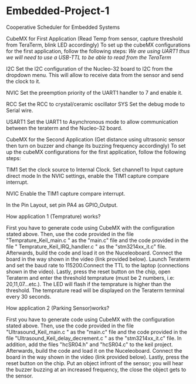 # Embedded-Project-1
Cooperative Scheduler for Embedded Systems

CubeMX for First Application (Read Temp from sensor, capture threshold from TeraTerm, blink LED accordingly)
To set up the cubeMX configurations for the first application, follow the following steps:
*We are using UART1 thus we will need to use a USB-TTL to be able to read from the TeraTerm*

I2C
Set the I2C configuration of the Nucleo-32 board to I2C from the dropdown menu. This will allow to receive data from the sensor and send the clock to it.

NVIC
Set the preemption priority of the UART1 handler to 7 and enable it.

RCC
Set the RCC to crystal/ceramic oscillator
SYS
Set the debug mode to Serial wire.

USART1
Set the UART1 to Asynchronous mode to allow communication between the teraterm and the Nucleo-32 board. 


CubeMX for the Second Application (Get distance using ultrasonic sensor then turn on buzzer and change its buzzing frequency accordingly)
To set up the cubeMX configurations for the first application, follow the following steps:

TIM1
Set the clock source to Internal Clock.
Set channel1 to Input capture direct mode
In the NVIC settings, enable the TIM1 capture compare interrupt.

NVIC
Enable the TIM1 capture compare interrupt.

In the Pin Layout, set pin PA4 as GPIO_Output.



How application 1 (Temprature) works?

First you have to generate code using CubeMX with the configuration stated above. Then, use the code provided in the file
"Temprature_Keil_main.c " as the "main.c" file and the code provided in the file " Temprature_Keil_IRQ_handler.c " as the
"stm3214xx_it.c" file. Afterwards, build the code and load it on the Nuceleoboard. Connect the board in the way shown in
the video (link provided below). Launch Teraterm and set the baud rate to 115200.Connect the TTL to the
laptop (connections shown in the video). Lastly, press the reset button on the chip, open Teraterm and enter the threshold
temprature (must be 2 numbers, i.e: 20,11,07...etc.). The LED will flash if the temprature is higher than the threshold.
The temprature read will be displayed on the Teraterm terminal every 30 seconds.


How application 2 (Parking Sensor)works?

First you have to generate code using CubeMX with the configuration stated above. Then, use the code provided in the file
"Ultrasound_Keil_main.c " as the "main.c" file and the code provided in the file "Ultrasound_Keil_delay_decrement.c " as the
"stm3214xx_it.c" file. In addition, add the files "hcSR04.h" and "hcSR04.c" to the keil project. Afterwards, build the code and load
it on the Nuceleoboard. Connect the board in the way shown in the video (link provided below). Lastly, press the reset button on the chip.
Put an object infront of the sensor; you will hear the buzzer buzzing at an increased frequency, the close the object gets
to the sensor.



